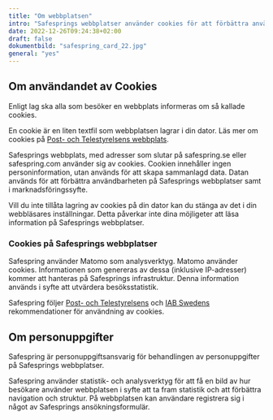 ```yaml
---
title: "Om webbplatsen"
intro: "Safesprings webbplatser använder cookies för att förbättra användbarheten. Statistik- och analysverktyg används för att förbättra webbplatsen."
date: 2022-12-26T09:24:38+02:00
draft: false
dokumentbild: "safespring_card_22.jpg"
general: "yes"
---
```


## Om användandet av Cookies
Enligt lag ska alla som besöker en webbplats informeras om så kallade cookies.  

En cookie är en liten textfil som webbplatsen lagrar i din dator. Läs mer om cookies på [Post- och Telestyrelsens webbplats](https://pts.se/sv/bransch/regler/lagar/lag-om-elektronisk-kommunikation/kakor-cookies/ "Post- och Telestyrelsens webbsida om Cookies").

Safesprings webbplats, med adresser som slutar på safespring.se eller safespring.com använder sig av cookies. Cookien innehåller ingen personinformation, utan används för att skapa sammanlagd data. Datan används för att förbättra användbarheten på Safesprings webbplatser samt i marknadsföringssyfte.

Vill du inte tillåta lagring av cookies på din dator kan du stänga av det i din webbläsares inställningar. Detta påverkar inte dina möjligeter att läsa information på Safesprings webbplatser.

### Cookies på Safesprings webbplatser
Safespring använder Matomo som analysverktyg. Matomo använder cookies. Informationen som genereras av dessa (inklusive IP-adresser) kommer att hanteras på Safesprings infrastruktur. Denna information används i syfte att utvärdera besöksstatistik.

Safespring följer [Post- och Telestyrelsens](https://pts.se/sv/bransch/regler/lagar/lag-om-elektronisk-kommunikation/kakor-cookies/ "Post- och Telestyrelsens webbplats om Cookies") och [IAB Swedens](http://www.minacookies.se/rekommendation-se/ "IAB Swedens rekommendationer för användning av cookies") rekommendationer för användning av cookies.

## Om personuppgifter
Safespring är personuppgiftsansvarig för behandlingen av personuppgifter på Safesprings webbplatser.

Safespring använder statistik- och analysverktyg för att få en bild av hur besökare använder webbplatsen i syfte att ta fram statistik och att förbättra navigation och struktur. På webbplatsen kan användare registrera sig i något av Safesprings ansökningsformulär.
